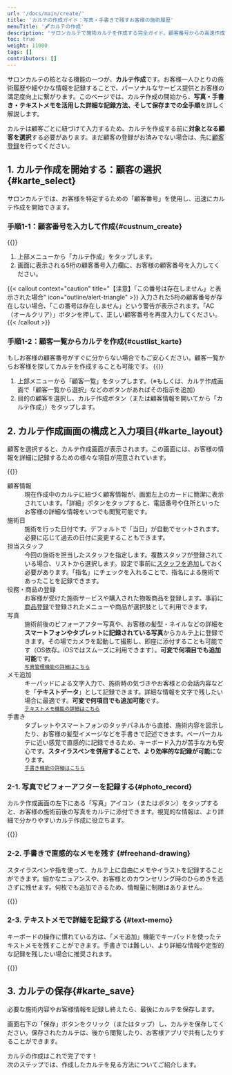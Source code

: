 ```yaml
---
url: '/docs/main/create/'
title: 'カルテの作成ガイド：写真・手書きで残すお客様の施術履歴'
menuTitle: '🖋️カルテの作成'
description: 'サロンカルテで施術カルテを作成する完全ガイド。顧客番号からの高速作成、詳細入力項目、写真・手書き・テキストメモの活用法、そして保存までの全手順を解説。お客様の情報を詳細に記録し、質の高い接客を実現しましょう。'
toc: true
weight: 11000
tags: []
contributors: []
---
```


サロンカルテの核となる機能の一つが、**カルテ作成**です。お客様一人ひとりの施術履歴や細やかな情報を記録することで、パーソナルなサービス提供とお客様の満足度向上に繋がります。このページでは、カルテ作成の開始から、**写真・手書き・テキストメモを活用した詳細な記録方法、そして保存までの全手順**を詳しく解説します。

カルテは顧客ごとに紐づけて入力するため、カルテを作成する前に**対象となる顧客を選択**する必要があります。まだ顧客の登録がお済みでない場合は、先に<a href="/docs/main/customer/">顧客登録</a>を行ってください。

## 1. カルテ作成を開始する：顧客の選択 {#karte_select}


サロンカルテでは、お客様を特定するための「顧客番号」を使用し、迅速にカルテ作成を開始できます。

### 手順1-1：顧客番号を入力して作成{#custnum_create}

{{<iTablet filename="img/inputDigit" msg="顧客番号を入力して、対象のお客様のカルテ作成画面へ瞬時に移動" >}}


1.  上部メニューから「カルテ作成」をタップします。
2.  画面に表示される5桁の顧客番号入力欄に、お客様の顧客番号を入力してください。

{{< callout context="caution" title="【注意】「この番号は存在しません」と表示された場合" icon="outline/alert-triangle" >}}
入力された5桁の顧客番号が存在しない場合、「この番号は存在しません」という警告が表示されます。「AC（オールクリア）」ボタンを押して、正しい顧客番号を再度入力してください。
{{< /callout >}}

### 手順1-2：顧客一覧からカルテを作成{#custlist_karte}

もしお客様の顧客番号がすぐに分からない場合でもご安心ください。顧客一覧からお客様を探してカルテを作成することも可能です。
{{<iTablet filename="img/karte2" msg="顧客一覧から目的の顧客を選択し、カルテ作成へ進む" >}}


1.  上部メニューから「顧客一覧」をタップします。（※もしくは、カルテ作成画面で「顧客一覧から選択」などのボタンがあればその指示を追加）
2.  目的の顧客を選択し、カルテ作成ボタン（または顧客情報を開いてから「カルテ作成」）をタップします。

## 2. カルテ作成画面の構成と入力項目{#karte_layout}

顧客を選択すると、カルテ作成画面が表示されます。この画面には、お客様の情報を詳細に記録するための様々な項目が用意されています。

{{<iTablet filename="img/makeKarte" msg="サロンカルテのカルテ作成画面：お客様の施術履歴や詳細情報を記録" >}}

<dl class="basic">
  <dt>顧客情報</dt>
  <dd>現在作成中のカルテに紐づく顧客情報が、画面左上のカードに簡潔に表示されています。「詳細」ボタンをタップすると、電話番号や住所といったお客様の詳細な情報をいつでも閲覧可能です。</dd>
  <dt>施術日</dt>
  <dd>施術を行った日付です。デフォルトで「当日」が自動でセットされます。必要に応じて過去の日付に変更することもできます。</dd>
  <dt>担当スタッフ</dt>
  <dd>今回の施術を担当したスタッフを指定します。複数スタッフが登録されている場合、リストから選択します。設定で事前に<a href="/docs/main/account/#staff-registration">スタッフを追加</a>しておく必要があります。「指名」にチェックを入れることで、指名による施術であったことを記録できます。</dd>
  <dt>役務・商品の登録</dt>
  <dd>お客様が受けた施術サービスや購入された物販商品を登録します。事前に<a href="/docs/main/items/">商品登録</a>で登録されたメニューや商品が選択肢として利用できます。</dd>
  <dt>写真</dt>
  <dd>施術前後のビフォーアフター写真や、お客様の髪型・ネイルなどの詳細を<strong>スマートフォンやタブレットに記録されている写真</strong>からカルテ上に登録できます。その場でカメラを起動して撮影し、即座に添付することも可能です（OS依存。iOSではスムーズに利用できます）。<strong>可変で何項目でも追加可能</strong>です。<br><small><a href="/docs/main/create/#photo-management">写真管理機能の詳細はこちら</a></small></dd>
  <dt>メモ追加</dt>
  <dd>キーパッドによる文字入力で、施術時の気づきやお客様との会話内容などを「<strong>テキストデータ</strong>」として記録できます。詳細な情報を文字で残したい場合に最適です。<strong>可変で何項目でも追加可能</strong>です。<br><small><a href="/docs/main/create/#text-memo">テキストメモ機能の詳細はこちら</a></small></dd>
  <dt>手書き</dt>
  <dd>タブレットやスマートフォンのタッチパネルから直接、施術内容を図示したり、お客様の髪型イメージなどを手書きで記述できます。ペーパーカルテに近い感覚で直感的に記録できるため、キーボード入力が苦手な方も安心です。<strong>スタイラスペンを併用することで、より効率的な記録が可能</strong>になります。<br><small><a href="/docs/main/create/#freehand-drawing">手書き機能の詳細はこちら</a></small></dd>
</dl>

### 2-1. 写真でビフォーアフターを記録する{#photo_record}

カルテ作成画面の左下にある「写真」アイコン（またはボタン）をタップすると、お客様の施術前後の写真をカルテに添付できます。視覚的な情報は、より詳細で分かりやすいカルテ作成に役立ちます。

{{<iTablet filename="img/photos" msg="カルテに施術前後の写真を添付し、お客様の視覚的な変化を記録" >}}

### 2-2. 手書きで直感的なメモを残す {#freehand-drawing}

スタイラスペンや指を使って、カルテ上に自由にメモやイラストを記録することができます。細かなニュアンスや、お客様とのカウンセリング時のひらめきを逃さずに残せます。何枚でも追加できるため、情報量に制限はありません。

{{<iTablet filename="img/freehand" msg="カルテに手書きのメモやイラストを追加し、施術内容を視覚的に表現" >}}

### 2-3. テキストメモで詳細を記録する {#text-memo}

キーボードの操作に慣れている方は、「メモ追加」機能でキーパッドを使ったテキストメモを残すことができます。手書きでは難しい、より詳細な情報や定型的な記録を残したい場合に推奨されます。

{{<iTablet filename="img/memo" msg="カルテにテキストメモを追加し、施術の詳細やお客様との会話内容を記録" >}}

## 3. カルテの保存{#karte_save}

必要な施術内容やお客様情報を記録し終えたら、最後にカルテを保存します。

画面右下の「保存」ボタンをクリック（またはタップ）し、カルテを保存してください。保存されたカルテは、後から閲覧したり、お客様アプリで共有したりすることができます。

<p class="lead mt-5 text-center">
  カルテの作成はこれで完了です！<br>
  次のステップでは、作成したカルテを見る方法についてご紹介します。
</p>
